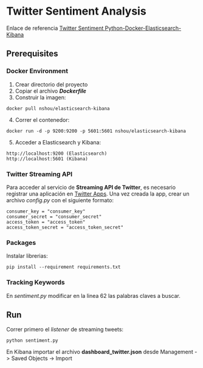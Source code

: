 # Twitter Sentiment Analysis

Enlace de referencia [Twitter Sentiment Python-Docker-Elasticsearch-Kibana](https://realpython.com/twitter-sentiment-python-docker-elasticsearch-kibana/)

## Prerequisites

### Docker Environment

1. Crear directorio del proyecto
2. Copiar el archivo **_Dockerfile_**
3. Construir la imagen:
```
docker pull nshou/elasticsearch-kibana
```
4. Correr el contenedor:
```
docker run -d -p 9200:9200 -p 5601:5601 nshou/elasticsearch-kibana
```
5. Acceder a Elasticsearch y Kibana:
```
http://localhost:9200 (Elasticsearch)
http://localhost:5601 (Kibana)
```

### Twitter Streaming API

Para acceder al servicio de **Streaming API de Twitter**, es necesario registrar una aplicación en [Twitter Apps](http://apps.twitter.com).
Una vez creada la app, crear un archivo *config.py* con el siguiente formato:
```
consumer_key = "consumer_key"
consumer_secret = "consumer_secret"
access_token = "access_token"
access_token_secret = "access_token_secret"
```

### Packages

Instalar librerias:
```
pip install --requirement requirements.txt
```

### Tracking Keywords

En *sentiment.py* modificar en la linea 62 las palabras claves a buscar.

## Run

Correr primero el *listener* de streaming tweets:
```
python sentiment.py
```

En Kibana importar el archivo **dashboard_twitter.json** desde Management -> Saved Objects -> Import


